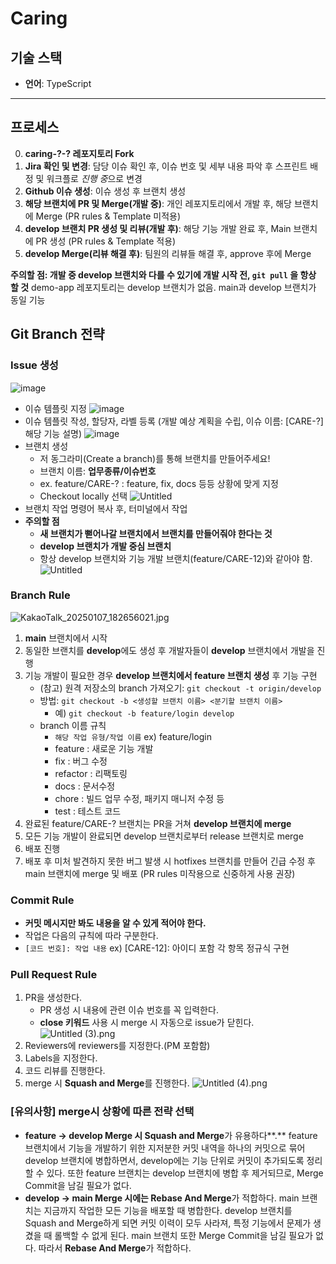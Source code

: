 # Caring

## 기술 스택

- **언어**: TypeScript

---

## 프로세스

0. **caring-?-? 레포지토리 Fork**
1. **Jira 확인 및 변경**: 담당 이슈 확인 후, 이슈 번호 및 세부 내용 파악 후 스프린트 배정 및 워크플로 *진행 중*으로 변경
2. **Github 이슈 생성**: 이슈 생성 후 브랜치 생성
3. **해당 브랜치에 PR 및 Merge(개발 중)**: 개인 레포지토리에서 개발 후, 해당 브랜치에 Merge (PR rules & Template 미적용)
4. **develop 브랜치 PR 생성 및 리뷰(개발 후)**: 해당 기능 개발 완료 후, Main 브랜치에 PR 생성 (PR rules & Template 적용)
5. **develop Merge(리뷰 해결 후)**: 팀원의 리뷰들 해결 후, approve 후에 Merge

**주의할 점: 개발 중 develop 브랜치와 다를 수 있기에 개발 시작 전, `git pull` 을 항상 할 것**
demo-app 레포지토리는 develop 브랜치가 없음. main과 develop 브랜치가 동일 기능

## Git Branch 전략

### Issue 생성

![image](https://github.com/user-attachments/assets/c903eb5f-569a-4dec-b29e-3fcdcdbb90f0)

- 이슈 템플릿 지정
  ![image](https://github.com/user-attachments/assets/cfe0a2a2-7cb1-4469-adf1-50ec692da909)
- 이슈 템플릿 작성, 할당자, 라벨 등록 (개발 예상 계획을 수립, 이슈 이름: [CARE-?] 해당 기능 설명)
  ![image](https://github.com/user-attachments/assets/9688c3e4-fcb5-4f0a-85b7-f88d1ca2ec6e)
- 브랜치 생성
  - 저 동그라미(Create a branch)를 통해 브랜치를 만들어주세요!
  - 브랜치 이름: **업무종류/이슈번호**
  - ex. feature/CARE-? : feature, fix, docs 등등 상황에 맞게 지정
  - Checkout locally 선택
    ![Untitled](https://prod-files-secure.s3.us-west-2.amazonaws.com/e2f62e73-f32c-4af7-a7d2-7705e9f9082c/044e9c97-31f8-4c5e-9c3b-ca978c1119cb/Untitled.png)
- 브랜치 작업 명령어 복사 후, 터미널에서 작업
- **주의할 점**
  - **새 브랜치가 뻗어나갈 브랜치에서 브랜치를 만들어줘야 한다는 것**
  - **develop 브랜치가 개발 중심 브랜치**
  - 항상 develop 브랜치와 기능 개발 브랜치(feature/CARE-12)와 같아야 함.
    ![Untitled](https://prod-files-secure.s3.us-west-2.amazonaws.com/e2f62e73-f32c-4af7-a7d2-7705e9f9082c/2eba993c-6a09-40b3-9f41-2ff1eac3fced/Untitled.png)

### Branch Rule

![KakaoTalk_20250107_182656021.jpg](https://prod-files-secure.s3.us-west-2.amazonaws.com/e2f62e73-f32c-4af7-a7d2-7705e9f9082c/27e0c740-cb4a-44ab-b996-5870d2011258/KakaoTalk_20250107_182656021.jpg)

1. **main** 브랜치에서 시작
2. 동일한 브랜치를 **develop**에도 생성 후 개발자들이 **develop** 브랜치에서 개발을 진행
3. 기능 개발이 필요한 경우 **develop 브랜치에서 feature 브랜치 생성** 후 기능 구현
   - (참고) 원격 저장소의 branch 가져오기: `git checkout -t origin/develop`
   - 방법: `git checkout -b <생성할 브랜치 이름> <분기할 브랜치 이름>`
     - 예) `git checkout -b feature/login develop`
   - branch 이름 규칙
     - `해당 작업 유형/작업 이름` ex) feature/login
     - feature : 새로운 기능 개발
     - fix : 버그 수정
     - refactor : 리팩토링
     - docs : 문서수정
     - chore : 빌드 업무 수정, 패키지 매니저 수정 등
     - test : 테스트 코드
4. 완료된 feature/CARE-? 브랜치는 PR을 거쳐 **develop 브랜치에 merge**
5. 모든 기능 개발이 완료되면 develop 브랜치로부터 release 브랜치로 merge
6. 배포 진행
7. 배포 후 미처 발견하지 못한 버그 발생 시 hotfixes 브랜치를 만들어 긴급 수정 후 main 브랜치에 merge 및 배포 (PR rules 미작용으로 신중하게 사용 권장)

### Commit Rule

- **커밋 메시지만 봐도 내용을 알 수 있게 적어야 한다.**
- 작업은 다음의 규칙에 따라 구분한다.
- `[코드 번호]: 작업 내용` ex) [CARE-12]: 아이디 포함 각 항목 정규식 구현

### Pull Request Rule

1. PR을 생성한다.
   - PR 생성 시 내용에 관련 이슈 번호를 꼭 입력한다.
   - **close 키워드** 사용 시 merge 시 자동으로 issue가 닫힌다.
     ![Untitled (3).png](<https://prod-files-secure.s3.us-west-2.amazonaws.com/e2f62e73-f32c-4af7-a7d2-7705e9f9082c/289ebe6a-cc1d-4400-9582-80b9382a2f30/Untitled_(3).png>)
2. Reviewers에 reviewers를 지정한다.(PM 포함함)
3. Labels을 지정한다.
4. 코드 리뷰를 진행한다.
5. merge 시 **Squash and Merge**를 진행한다.
   ![Untitled (4).png](<https://prod-files-secure.s3.us-west-2.amazonaws.com/e2f62e73-f32c-4af7-a7d2-7705e9f9082c/3ee9f94b-25de-4f52-99a8-e154a82252b8/Untitled_(4).png>)

### [유의사항] merge시 상황에 따른 전략 선택

- **feature → develop Merge 시 Squash and Merge**가 유용하다**.**
  feature 브랜치에서 기능을 개발하기 위한 지저분한 커밋 내역을 하나의 커밋으로 묶어 develop 브랜치에 병합하면서, develop에는 기능 단위로 커밋이 추가되도록 정리할 수 있다.
  또한 feature 브랜치는 develop 브랜치에 병합 후 제거되므로, Merge Commit을 남길 필요가 없다.
- **develop → main Merge 시에는 Rebase And Merge**가 적합하다.
  main 브랜치는 지금까지 작업한 모든 기능을 배포할 때 병합한다. develop 브랜치를 Squash and Merge하게 되면 커밋 이력이 모두 사라져, 특정 기능에서 문제가 생겼을 때 롤백할 수 없게 된다. main 브랜치 또한 Merge Commit을 남길 필요가 없다. 따라서 **Rebase And Merge**가 적합하다.
